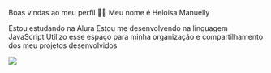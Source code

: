 Boas vindas ao meu perfil 💙💙
Meu nome é Heloisa Manuelly

Estou estudando na Alura
Estou me desenvolvendo na linguagem JavaScript
Utilizo esse espaço para minha organização e compartilhamento dos meu projetos desenvolvidos

![](https://media1.tenor.com/m/-m7fJmiSZekAAAAd/dancinha-comemorando.gif)
